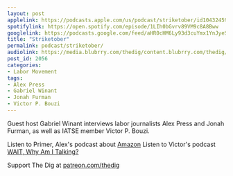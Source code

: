 ```yaml
---
layout: post
applelink: https://podcasts.apple.com/us/podcast/striketober/id1043245989?i=1000540767704
spotifylink: https://open.spotify.com/episode/1LIh0bGvrv89VM9c8A8Bww
googlelink: https://podcasts.google.com/feed/aHR0cHM6Ly93d3cuYmx1YnJyeS5jb20vZmVlZHMvdGhlZGlnLnhtbA/episode/aHR0cHM6Ly93d3cudGhlZGlncmFkaW8uY29tLz9wPTIwNTY?sa=X&ved=0CAUQkfYCahcKEwi44f7r1b-AAxUAAAAAHQAAAAAQNg
title: "Striketober"
permalink: podcast/striketober/
audiolink: https://media.blubrry.com/thedig/content.blubrry.com/thedig/The_Dig-EP_330-Striketober.mp3
post_id: 2056
categories: 
- Labor Movement
tags: 
- Alex Press
- Gabriel Winant
- Jonah Furman
- Victor P. Bouzi
---
```


Guest host Gabriel Winant interviews labor journalists Alex Press and Jonah Furman, as well as IATSE member Victor P. Bouzi. 

Listen to Primer, Alex's podcast about [Amazon](https://www.patreon.com/primerpodcast)
Listen to Victor's podcast [WAIT, Why Am I Talking?](https://www.podcasts.apple.com/us/podcast/wait-why-am-i-talking/id1515308564)

Support The Dig at [patreon.com/thedig](http://www.patreon.com/TheDig) 